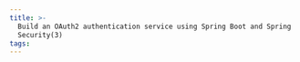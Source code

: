 ```yaml
---
title: >-
  Build an OAuth2 authentication service using Spring Boot and Spring
  Security(3)
tags:
---
```

